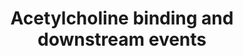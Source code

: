 ---
annotations:
- type: Pathway Ontology
  value: acetylcholine signaling pathway
authors:
- ReactomeTeam
- DeSl
description: Acetylcholine is the neurotransmitter found at neuromuscular junctions,
  synapses in the ganglia of the visceral motor system, and at a variety of sites
  within the central nervous system. A great deal is known about the function of cholinergic
  transmission at the neuromuscular junction and at ganglionic synapses, the actions
  of ACh in the central nervous system are not as well understood. Acetylcholine is
  synthesized in nerve terminals from acetyl coenzyme A (acetyl CoA) synthesized from
  glucose) and choline. This reaction is catalyzed by choline acetyltransferase (ChAT).
  The presence of acetyltransferase in a neuron is thus a strong indication that ACh
  is used as one of its transmitters. Choline is present in plasma at a concentration
  of about 10 mM, and is taken up into cholinergic neurons by a high affinity Na+/choline
  transporter. About 10,000 molecules of ACh are packaged into each neurotransmitter
  containing vesicle by a vesicular ACh transporter.<br>  Nicotinic acetylcholine
  receptors (nAchR) are ionotropic receptors that can be activated by nicotine and
  permeable to of monovalent (sodium, potassium) and divalent cations(calcium), however,
  the permeability of sodium and/or calcium maybe high or low depending on the subunit
  composition of the receptor. Nicotinic acetylcholine receptors are expressed widely
  in the central and peripheral nervous system in the presynaptic terminal, terminal
  bouton and post synaptic neuron. Functionally nicotinic acetylcholine receptors
  in the pre synaptic and postsynaptic terminals behave similarly. Nicotinic AChR
  are a family of acetylcholine gated pentameric receptors that are formed by the
  association of various combinations of mostly alpha, beta subunits (for the neuronal
  type) and together with gamma, delta and epsilon subunits (for the muscle type).
  In addition, receptors may be more diverse due the fact that some receptors have
  same subunits but the stoichiometry of the subunits is different.  View original
  pathway at [http://www.reactome.org/PathwayBrowser/#DIAGRAM=181431 Reactome].
last-edited: 2021-01-25
organisms:
- Homo sapiens
redirect_from:
- /index.php/Pathway:WP4454
- /instance/WP4454
schema-jsonld:
- '@context': https://schema.org/
  '@id': https://wikipathways.github.io/pathways/WP4454.html
  '@type': Dataset
  creator:
    '@type': Organization
    name: WikiPathways
  description: Acetylcholine is the neurotransmitter found at neuromuscular junctions,
    synapses in the ganglia of the visceral motor system, and at a variety of sites
    within the central nervous system. A great deal is known about the function of
    cholinergic transmission at the neuromuscular junction and at ganglionic synapses,
    the actions of ACh in the central nervous system are not as well understood. Acetylcholine
    is synthesized in nerve terminals from acetyl coenzyme A (acetyl CoA) synthesized
    from glucose) and choline. This reaction is catalyzed by choline acetyltransferase
    (ChAT). The presence of acetyltransferase in a neuron is thus a strong indication
    that ACh is used as one of its transmitters. Choline is present in plasma at a
    concentration of about 10 mM, and is taken up into cholinergic neurons by a high
    affinity Na+/choline transporter. About 10,000 molecules of ACh are packaged into
    each neurotransmitter containing vesicle by a vesicular ACh transporter.<br>  Nicotinic
    acetylcholine receptors (nAchR) are ionotropic receptors that can be activated
    by nicotine and permeable to of monovalent (sodium, potassium) and divalent cations(calcium),
    however, the permeability of sodium and/or calcium maybe high or low depending
    on the subunit composition of the receptor. Nicotinic acetylcholine receptors
    are expressed widely in the central and peripheral nervous system in the presynaptic
    terminal, terminal bouton and post synaptic neuron. Functionally nicotinic acetylcholine
    receptors in the pre synaptic and postsynaptic terminals behave similarly. Nicotinic
    AChR are a family of acetylcholine gated pentameric receptors that are formed
    by the association of various combinations of mostly alpha, beta subunits (for
    the neuronal type) and together with gamma, delta and epsilon subunits (for the
    muscle type). In addition, receptors may be more diverse due the fact that some
    receptors have same subunits but the stoichiometry of the subunits is different.  View
    original pathway at [http://www.reactome.org/PathwayBrowser/#DIAGRAM=181431 Reactome].
  keywords:
  - Acetylcholine
  - acetylcholine
  - nicotinic
  - 'CHRNA2 '
  - 'CHRNA3 '
  - 0-acteylcholine
  - 'CHRNA4 '
  - 'CHRNB2 '
  - Ca2+
  - O-acteylcholine
  - 'CHRNA6 '
  - Highly sodium
  - bound to calcium
  - permeable
  - receptors
  - 'CHRNE '
  - 'AcCho '
  - Na+
  - 'CHRNA9 '
  - bound to
  - Highly calcium
  - 'CHRNG '
  - 'CHRNB4 '
  - receptor complex
  - receptor
  - AcCho
  - 'CHRNB3 '
  - 'CHRNA7 '
  - permeable nicotinic
  - postsynaptic
  - O-Acetylcholine
  - 'CHRNA5 '
  - 'CHRNA1 '
  - acteylcholine
  - 'postsynaptic '
  - 'CHRND '
  - permeable nictonic
  license: CC0
  name: Acetylcholine binding and downstream events
seo: CreativeWork
title: Acetylcholine binding and downstream events
wpid: WP4454
---